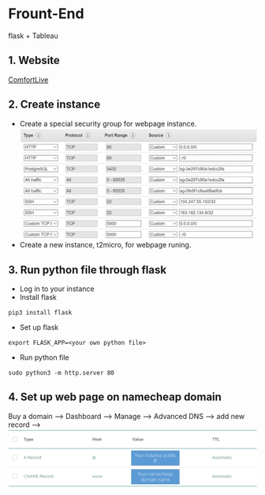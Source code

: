 # Frount-End

flask + Tableau

## 1. Website
[ComfortLive](http://predictionsanalytics.xyz/)

## 2. Create instance
* Create a special security group for webpage instance.
![](./security.png)
* Create a new instance, t2micro, for webpage runing.

## 3. Run python file through flask 
* Log in to your instance
* Install flask
```
pip3 install flask
```
* Set up flask
```
export FLASK_APP=<your own python file>
```
* Run python file
```
sudo python3 -m http.server 80
```

## 4. Set up web page on namecheap domain

Buy a domain --> Dashboard --> Manage --> Advanced DNS --> add new record -->
![](./namecheap.png)




